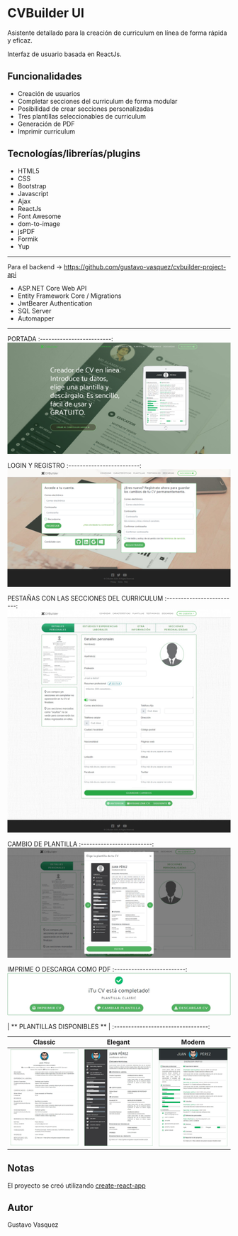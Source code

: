 # CVBuilder UI
Asistente detallado para la creación de curriculum en línea de forma rápida y eficaz.

Interfaz de usuario basada en ReactJs.

## Funcionalidades

* Creación de usuarios
* Completar secciones del curriculum de forma modular
* Posibilidad de crear secciones personalizadas
* Tres plantillas seleccionables de curriculum
* Generación de PDF
* Imprimir curriculum

## Tecnologías/librerías/plugins

* HTML5
* CSS
* Bootstrap
* Javascript
* Ajax
* ReactJs
* Font Awesome
* dom-to-image
* jsPDF
* Formik
* Yup

-------------

Para el backend -> https://github.com/gustavo-vasquez/cvbuilder-project-api

* ASP.NET Core Web API
* Entity Framework Core / Migrations
* JwtBearer Authentication
* SQL Server
* Automapper

-------------

PORTADA
:-------------------------:
![CVBuilder-Home](public/assets/img/previews/1-inicio.png)

LOGIN Y REGISTRO
:-------------------------:
![CVBuilder-SignUp](public/assets/img/previews/2-login_registro.jpg)

PESTAÑAS CON LAS SECCIONES DEL CURRICULUM
:-------------------------:
![CVBuilder-Tabs](public/assets/img/previews/3-detalles_personales.jpg)

CAMBIO DE PLANTILLA
:-------------------------:
![CVBuilder-Tabs](public/assets/img/previews/12-cambiar_plantilla.jpg)

IMPRIME O DESCARGA COMO PDF
:-------------------------:
![CVBuilder-Tabs](public/assets/img/previews/16-cv_completado.jpg)

| ** PLANTILLAS DISPONIBLES ** |
:---------------------------------:

| Classic   |      Elegant      | Modern |
|----------|:-------------:|-------|
| ![CVBuilder-Tabs](public/assets/img/previews/13-classic.jpg) |  ![CVBuilder-Tabs](public/assets/img/previews/14-elegant.jpg) | ![CVBuilder-Tabs](public/assets/img/previews/15-modern.jpg) |

## Notas
El proyecto se creó utilizando [create-react-app](https://create-react-app.dev/docs/getting-started "Enlace a documentación")

## Autor
Gustavo Vasquez
